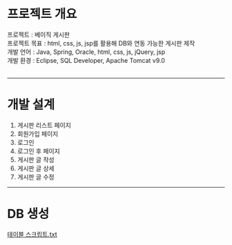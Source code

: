 # 프로젝트 개요<br>

프로젝트 : 베이직 게시판 <br>
프로젝트 목표 : html, css, js, jsp를 활용해 DB와 연동 가능한 게시판 제작 <br>
개발 언어 : Java, Spring, Oracle, html, css, js, jQuery, jsp <br>
개발 환경 : Eclipse, SQL Developer, Apache Tomcat v9.0 <br>
<br>

-------------------------------------------------------------------------------------
# 개발 설계
1. 게시판 리스트 페이지
2. 회원가입 페이지
3. 로그인
4. 로그인 후 페이지
5. 게시판 글 작성
6. 게시판 글 상세
7. 게시판 글 수정
-------------------------------------------------------------------------------------
# DB 생성
[테이블 스크립트.txt](https://github.com/minjeong-j/basicBoard_mj/files/13656822/default.txt)
